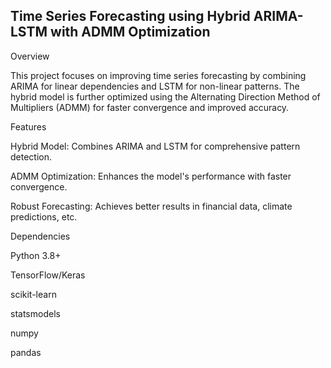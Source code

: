## Time Series Forecasting using Hybrid ARIMA-LSTM with ADMM Optimization

Overview

This project focuses on improving time series forecasting by combining ARIMA for linear dependencies and LSTM for non-linear patterns. The hybrid model is further optimized using the Alternating Direction Method of Multipliers (ADMM) for faster convergence and improved accuracy.

Features

Hybrid Model: Combines ARIMA and LSTM for comprehensive pattern detection.

ADMM Optimization: Enhances the model's performance with faster convergence.

Robust Forecasting: Achieves better results in financial data, climate predictions, etc.

Dependencies

Python 3.8+

TensorFlow/Keras

scikit-learn

statsmodels

numpy

pandas

